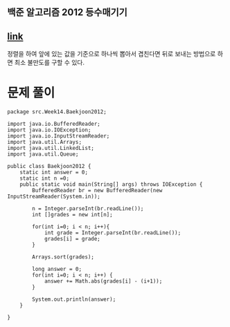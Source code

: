 ## 백준 알고리즘 2012 등수매기기

## [link](https://www.acmicpc.net/problem/2012)

정렬을 하여 앞에 있는 값을 기준으로 하나씩 뽑아서 겹친다면 뒤로 보내는 방법으로 하면 최소 불만도를 구할 수 있다. 

# 문제 풀이
````
package src.Week14.Baekjoon2012;

import java.io.BufferedReader;
import java.io.IOException;
import java.io.InputStreamReader;
import java.util.Arrays;
import java.util.LinkedList;
import java.util.Queue;

public class Baekjoon2012 {
    static int answer = 0;
    static int n =0;
    public static void main(String[] args) throws IOException {
        BufferedReader br = new BufferedReader(new InputStreamReader(System.in));

        n = Integer.parseInt(br.readLine());
        int []grades = new int[n];

        for(int i=0; i < n; i++){
            int grade = Integer.parseInt(br.readLine());
            grades[i] = grade;
        }

        Arrays.sort(grades);

        long answer = 0;
        for(int i=0; i < n; i++) {
            answer += Math.abs(grades[i] - (i+1));
        }

        System.out.println(answer);
    }

}

````